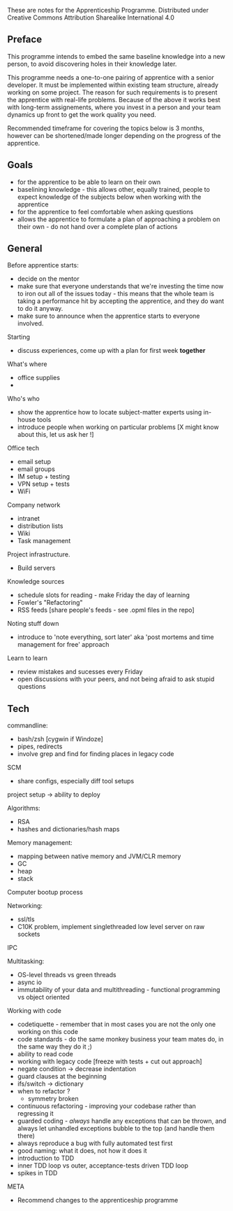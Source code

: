 These are notes for the Apprenticeship Programme.
Distributed under Creative Commons Attribution Sharealike International 4.0

## Preface

This programme intends to embed the same baseline knowledge into a new person, to avoid discovering holes in their knowledge later.

This programme needs a one-to-one pairing of apprentice with a senior developer. It must be implemented within existing team structure, already working on some project. The reason for such requirements is to present the apprentice with real-life problems. Because of the above it works best with long-term assignements, where you invest in a person and your team dynamics up front to get the work quality you need.

Recommended timeframe for covering the topics below is 3 months, however can be shortened/made longer depending on the progress of the apprentice.

## Goals
* for the apprentice to be able to learn on their own
* baselining knowledge - this allows other, equally trained, people to expect knowledge of the subjects below when working with the apprentice
* for the apprentice to feel comfortable when asking questions
* allows the apprentice to formulate a plan of approaching a problem on their own - do not hand over a complete plan of actions

## General

Before apprentice starts:  

* decide on the mentor
* make sure that everyone understands that we're investing the time now to iron out all of the issues today - this means that the whole team is taking a performance hit by accepting the apprentice, and they do want to do it anyway.
* make sure to announce when the apprentice starts to everyone involved.

Starting

* discuss experiences, come up with a plan for first week **together**

What's where  

* office supplies
*

Who's who

* show the apprentice how to locate subject-matter experts using in-house tools
* introduce people when working on particular problems [X might know about this, let us ask her !]

Office tech

* email setup
* email groups
* IM setup + testing
* VPN setup + tests
* WiFi

Company network

* intranet
* distribution lists
* Wiki
* Task management

Project infrastructure.
* Build servers

Knowledge sources

* schedule slots for reading - make Friday the day of learning
* Fowler's "Refactoring"
* RSS feeds [share people's feeds - see .opml files in the repo]

Noting stuff down

* introduce to 'note everything, sort later' aka 'post mortems and time management for free' approach

Learn to learn

* review mistakes and sucesses every Friday
* open discussions with your peers, and not being afraid to ask stupid questions

## Tech

commandline:

* bash/zsh [cygwin if Windoze]
* pipes, redirects
* involve grep and find for finding places in legacy code

SCM

* share configs, especially diff tool setups

project setup -> ability to deploy

Algorithms:

* RSA
* hashes and dictionaries/hash maps

Memory management:

* mapping between native memory and JVM/CLR memory
* GC
* heap
* stack

Computer bootup process

Networking:

* ssl/tls
* C10K problem, implement singlethreaded low level server on raw sockets

IPC

Multitasking:

* OS-level threads vs green threads
* async io
* immutability of your data and multithreading - functional programming vs object oriented

Working with code  

* codetiquette - remember that in most cases you are not the only one working on this code
* code standards - do the same monkey business your team mates do, in the same way they do it ;)
* ability to read code
* working with legacy code [freeze with tests + cut out approach]
* negate condition -> decrease indentation  
* guard clauses at the beginning  
* ifs/switch -> dictionary  
* when to refactor ?   
    * symmetry broken  
* continuous refactoring - improving your codebase rather than regressing it
* guarded coding - *always* handle any exceptions that can be thrown, and always let unhandled exceptions bubble to the top (and handle them there)
* always reproduce a bug with fully automated test first
* good naming: what it does, not how it does it
* introduction to TDD
* inner TDD loop vs outer, acceptance-tests driven TDD loop
* spikes in TDD

META

* Recommend changes to the apprenticeship programme